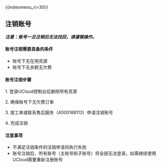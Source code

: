 {{indexmenu_n>30}}

## 注销账号

***注意：账号一旦注销后无法找回，请谨慎操作。***

#### 账号注销需要具备的条件

  - 账号下无在用资源
  - 账号下无余额无欠费

#### 账号注销步骤

1\. 登录UCloud控制台后删除所有资源

2\. 确保账号下无欠费订单

3\. 提工单或联系售后服务（4000188113）申请注销账号

4\. 完成注销

#### 注意事项

  - 不满足注销条件的注销申请将执行失败
  - 账号注销后，所有账号（主账号和子账号）将全部无法登录。如需继续使用UCloud需要重新注册账号

